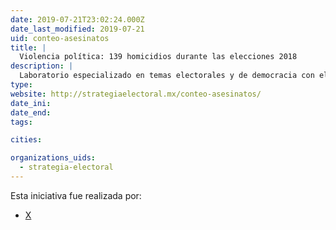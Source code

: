 ```yaml
---
date: 2019-07-21T23:02:24.000Z
date_last_modified: 2019-07-21
uid: conteo-asesinatos
title: |
  Violencia política: 139 homicidios durante las elecciones 2018
description: |
  Laboratorio especializado en temas electorales y de democracia con el objetivo de colaborar e impulsar proyectos que contribuyan a mejorar los procesos democráticos y de rendición de cuentas en México y América Latina.
type: 
website: http://strategiaelectoral.mx/conteo-asesinatos/
date_ini: 
date_end: 
tags:

cities: 

organizations_uids:
  - strategia-electoral
---
```


Esta iniciativa fue realizada por:

- [X](/organizaciones/strategia-electoral)
